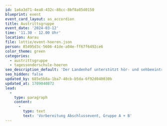 ```yaml
---
id: 1a6a3d71-4ea8-432c-88cc-8bf8a05d0150
blueprint: event
event_card_layout: as_accordion
title: Austrittsgruppe
event_date: '2024-03-12'
time: '11.30 - 12.00 Uhr'
location: Aarau
file: lottie/event-hoeren.json
person: 85495d3c-5606-41de-a04e-ff67f6492ce6
color_theme: green
categories:
  - austrittsgruppe
  - tagessonderschule-hoeren
seo_description_default: 'Der Landenhof unterstützt hör- und sehbeeinträchtigte Kinder & Jugendliche in ihrem selbstbestimmten Leben durch Förderung ihrer Fähigkeiten & Entwicklung'
seo_hidden: false
updated_by: 685e5b8a-1ba7-40cb-b5da-6f92d040030b
updated_at: 1709040872
lead:
  -
    type: paragraph
    content:
      -
        type: text
        text: 'Vorbereitung Abschlussevent, Gruppe A + B'
---
```

